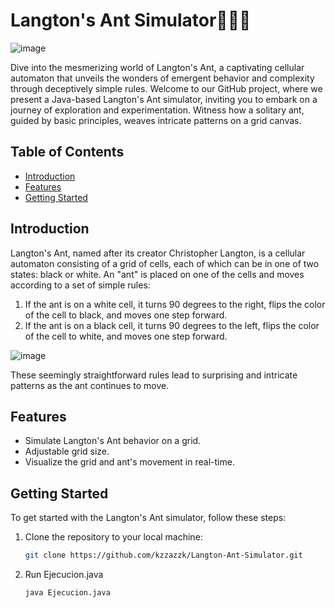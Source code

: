 # Langton's Ant Simulator🐜🔲🔳

![image](https://github.com/kzzazzk/Langton-Ant-Simulator/assets/72697785/82959b29-da46-40ae-a10a-c19a60733189)

Dive into the mesmerizing world of Langton's Ant, a captivating cellular automaton that unveils the wonders of emergent behavior and complexity through deceptively simple rules. Welcome to our GitHub project, where we present a Java-based Langton's Ant simulator, inviting you to embark on a journey of exploration and experimentation. Witness how a solitary ant, guided by basic principles, weaves intricate patterns on a grid canvas.

## Table of Contents

- [Introduction](#introduction)
- [Features](#features)
- [Getting Started](#getting-started)

## Introduction

Langton's Ant, named after its creator Christopher Langton, is a cellular automaton consisting of a grid of cells, each of which can be in one of two states: black or white. An "ant" is placed on one of the cells and moves according to a set of simple rules:

1. If the ant is on a white cell, it turns 90 degrees to the right, flips the color of the cell to black, and moves one step forward.
2. If the ant is on a black cell, it turns 90 degrees to the left, flips the color of the cell to white, and moves one step forward.

![image](https://github.com/kzzazzk/Langton-Ant/assets/72697785/be760cf6-5427-4fd9-8f45-e570721fd4f9)

These seemingly straightforward rules lead to surprising and intricate patterns as the ant continues to move.

## Features

- Simulate Langton's Ant behavior on a grid.
- Adjustable grid size.
- Visualize the grid and ant's movement in real-time.

## Getting Started

To get started with the Langton's Ant simulator, follow these steps:

1. Clone the repository to your local machine:

   ```bash
   git clone https://github.com/kzzazzk/Langton-Ant-Simulator.git
2. Run Ejecucion.java
   
   ```bash
   java Ejecucion.java
